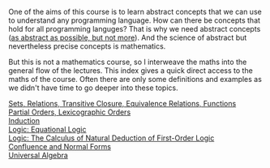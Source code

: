 One of the aims of this course is to learn abstract concepts that we can use to understand any programming language. How can there be concepts that hold for all programming languges? That is why we need abstract concepts ([as abstract as possible, but not more](https://quoteinvestigator.com/2011/05/13/einstein-simple/)). And the science of abstract but nevertheless precise concepts is mathematics.

But this is not a mathematics course, so I interweave the maths into the general flow of the lectures. This index gives a quick direct access to the maths of the course. Often there are only some definitions and examples as we didn't have time to go deeper into these topics.

[Sets, Relations, Transitive Closure, Equivalence Relations, Functions](https://hackmd.io/s/B1gOX4lO7)  
[Partial Orders, Lexicographic Orders](https://hackmd.io/s/HyddlMKtX)  
[Induction](https://hackmd.io/s/H1panO_um)   
[Logic: Equational Logic](https://hackmd.io/s/H1panO_um#Excursion-on-Equational-Logic)  
[Logic: The Calculus of Natural Deduction of First-Order Logic](https://hackmd.io/s/Hyxy7veIKX)  
[Confluence and Normal Forms](https://hackmd.io/s/B1DPNGEdm)   
[Universal Algebra](https://hackmd.io/s/Hk7_Dfyj7)  
